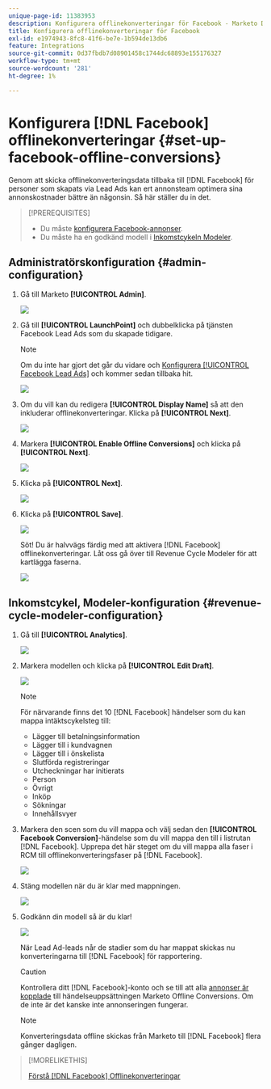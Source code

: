 ```yaml
---
unique-page-id: 11383953
description: Konfigurera offlinekonverteringar för Facebook - Marketo Docs - produktdokumentation
title: Konfigurera offlinekonverteringar för Facebook
exl-id: e1974943-8fc8-41f6-be7e-1b594de13db6
feature: Integrations
source-git-commit: 0d37fbdb7d08901458c1744dc68893e155176327
workflow-type: tm+mt
source-wordcount: '281'
ht-degree: 1%

---
```


# Konfigurera [!DNL Facebook] offlinekonverteringar {#set-up-facebook-offline-conversions}

Genom att skicka offlinekonverteringsdata tillbaka till [!DNL Facebook] för personer som skapats via Lead Ads kan ert annonsteam optimera sina annonskostnader bättre än någonsin. Så här ställer du in det.

>[!PREREQUISITES]
>
>* Du måste [konfigurera Facebook-annonser](/help/marketo/product-docs/demand-generation/facebook/set-up-facebook-lead-ads.md).
>* Du måste ha en godkänd modell i [Inkomstcykeln Modeler](/help/marketo/product-docs/reporting/revenue-cycle-analytics/revenue-cycle-models/understanding-revenue-models.md).

## Administratörskonfiguration {#admin-configuration}

1. Gå till Marketo **[!UICONTROL Admin]**.

   ![](assets/image2016-11-29-13-3a8-3a45.png)

1. Gå till **[!UICONTROL LaunchPoint]** och dubbelklicka på tjänsten Facebook Lead Ads som du skapade tidigare.

   >[!NOTE]
   >
   >Om du inte har gjort det går du vidare och [Konfigurera [!UICONTROL Facebook Lead Ads]](/help/marketo/product-docs/demand-generation/facebook/set-up-facebook-lead-ads.md) och kommer sedan tillbaka hit.

   ![](assets/image2016-11-29-13-3a10-3a43.png)

1. Om du vill kan du redigera **[!UICONTROL Display Name]** så att den inkluderar offlinekonverteringar. Klicka på **[!UICONTROL Next]**.

   ![](assets/image2016-11-29-13-3a12-3a19.png)

1. Markera **[!UICONTROL Enable Offline Conversions]** och klicka på **[!UICONTROL Next]**.

   ![](assets/image2016-11-29-13-3a13-3a32.png)

1. Klicka på **[!UICONTROL Next]**.

   ![](assets/image2016-11-29-13-3a14-3a17.png)

1. Klicka på **[!UICONTROL Save]**.

   ![](assets/image2016-11-29-13-3a14-3a52.png)

   Söt! Du är halvvägs färdig med att aktivera [!DNL Facebook] offlinekonverteringar. Låt oss gå över till Revenue Cycle Modeler för att kartlägga faserna.

   ![](assets/image2016-11-29-13-3a16-3a55.png)

## Inkomstcykel, Modeler-konfiguration {#revenue-cycle-modeler-configuration}

1. Gå till **[!UICONTROL Analytics]**.

   ![](assets/image2016-11-29-13-3a29-3a23.png)

1. Markera modellen och klicka på **[!UICONTROL Edit Draft]**.

   ![](assets/image2016-11-29-13-3a31-3a6.png)

   >[!NOTE]
   >
   >För närvarande finns det 10 [!DNL Facebook] händelser som du kan mappa intäktscykelsteg till:
   >
   >* Lägger till betalningsinformation
   >* Lägger till i kundvagnen
   >* Lägger till i önskelista
   >* Slutförda registreringar
   >* Utcheckningar har initierats
   >* Person
   >* Övrigt
   >* Inköp
   >* Sökningar
   >* Innehållsvyer

1. Markera den scen som du vill mappa och välj sedan den **[!UICONTROL Facebook Conversion]**-händelse som du vill mappa den till i listrutan [!DNL Facebook]. Upprepa det här steget om du vill mappa alla faser i RCM till offlinekonverteringsfaser på [!DNL Facebook].

   ![](assets/1-1.png)

1. Stäng modellen när du är klar med mappningen.

   ![](assets/2.png)

1. Godkänn din modell så är du klar!

   ![](assets/image2016-11-29-15-3a6-3a30.png)

   När Lead Ad-leads når de stadier som du har mappat skickas nu konverteringarna till [!DNL Facebook] för rapportering.

   >[!CAUTION]
   >
   >Kontrollera ditt [!DNL Facebook]-konto och se till att alla [annonser är kopplade](https://www.facebook.com/business/url/?href=%2Fbusiness%2Fhelp%2Fwww%2F1776828022605281&cmsid&creative=link&creative_detail=advertiser-help-center&create_type&destination_cms_id&orig_http_referrer) till händelseuppsättningen Marketo Offline Conversions. Om de inte är det kanske inte annonseringen fungerar.

   >[!NOTE]
   >
   >Konverteringsdata offline skickas från Marketo till [!DNL Facebook] flera gånger dagligen.

>[!MORELIKETHIS]
>
>[Förstå [!DNL Facebook] Offlinekonverteringar](/help/marketo/product-docs/demand-generation/facebook/understanding-facebook-offline-conversions.md)
